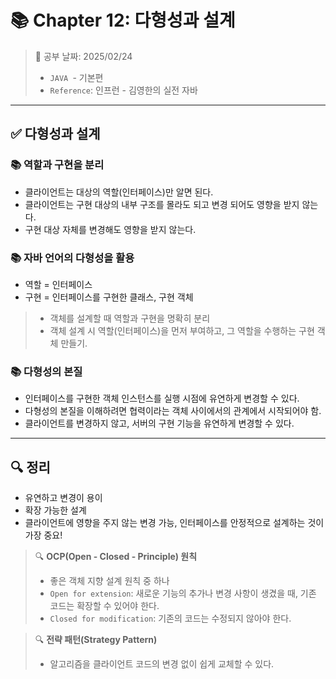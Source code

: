 # 📚 Chapter 12: 다형성과 설계

> 📌 공부 날짜: 2025/02/24
> - `JAVA `- 기본편
> - `Reference`: 인프런 - 김영한의 실전 자바

---

## ✅ 다형성과 설계
### 📚 역할과 구현을 분리
- 클라이언트는 대상의 역할(인터페이스)만 알면 된다.
- 클라이언트는 구현 대상의 내부 구조를 몰라도 되고 변경 되어도 영향을 받지 않는다.
- 구현 대상 자체를 변경해도 영향을 받지 않는다.

### 📚 자바 언어의 다형성을 활용
- 역할 = 인터페이스
- 구현 = 인터페이스를 구현한 클래스, 구현 객체

> - 객체를 설계할 때 역할과 구현을 명확히 분리
> - 객체 설계 시 역할(인터페이스)을 먼저 부여하고, 그 역할을 수행하는 구현 객체 만들기.

### 📚 다형성의 본질
- 인터페이스를 구현한 객체 인스턴스를 실행 시점에 유연하게 변경할 수 있다.
- 다형성의 본질을 이해하려면 협력이라는 객체 사이에서의 관계에서 시작되어야 함.
- 클라이언트를 변경하지 않고, 서버의 구현 기능을 유연하게 변경할 수 있다.

---

## 🔍 정리

- 유연하고 변경이 용이
- 확장 가능한 설계
- 클라이언트에 영향을 주지 않는 변경 가능, 인터페이스를 안정적으로 설계하는 것이 가장 중요!

> 🔍 **OCP(Open - Closed - Principle) 원칙**
> - 좋은 객체 지향 설계 원칙 중 하나
> - `Open for extension`: 새로운 기능의 추가나 변경 사항이 생겼을 때, 기존 코드는 확장할 수 있어야 한다.
> - `Closed for modification`: 기존의 코드는 수정되지 않아야 한다.

> 🔍 **전략 패턴(Strategy Pattern)**
> - 알고리즘을 클라이언트 코드의 변경 없이 쉽게 교체할 수 있다.
